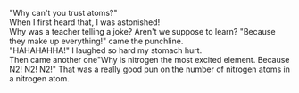  "Why can't you trust atoms?" </br>
 When I first heard that, I was astonished! </br>
 Why was a teacher telling a joke? Aren't we suppose to learn? "Because they make up everything!" came the 
 punchline.</br>
 "HAHAHAHHA!" I laughed so hard my stomach hurt. </br>
 Then came another one"Why is nitrogen the most excited element. Because N2! N2! N2!" That was a really good pun on the number of nitrogen atoms in a nitrogen atom.
